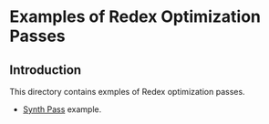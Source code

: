 # Examples of Redex Optimization Passes

## Introduction
This directory contains exmples of Redex optimization passes.
* [Synth Pass](Synth/README.md) example.
